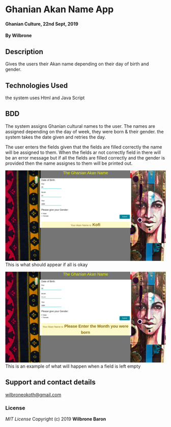 # Ghanian Akan Name App
#### Ghanian Culture, 22nd Sept, 2019
#### By **Wilbrone**
## Description
Gives the users their Akan name depending on their day of birth and gender.

## Technologies Used
the system uses Html and Java Script

## BDD
The system assigns Ghanian cultural names to the user. The names are assigned depending on the day of week, they were born & their gender.
the system takes the date given and retries the day.

The user enters the fields given that the fields are filled correctly the name will be assigned to them.
When the fields ar not correctly field in there will be an error message
but if all the fields are filled correctly and the gender is provided then the name assignes to them will be printed out.

![this is what should appear if all is okay](images/screenshot.png)This is what should appear if all is okay

![this is an example of what will happen when a field is left empty](images/screen.png)This is an example of what will happen when a field is left empty


## Support and contact details
wilbroneokoth@gmail.com
### License
*MIT License*
Copyright (c) 2019 **Wilbrone Baron**

